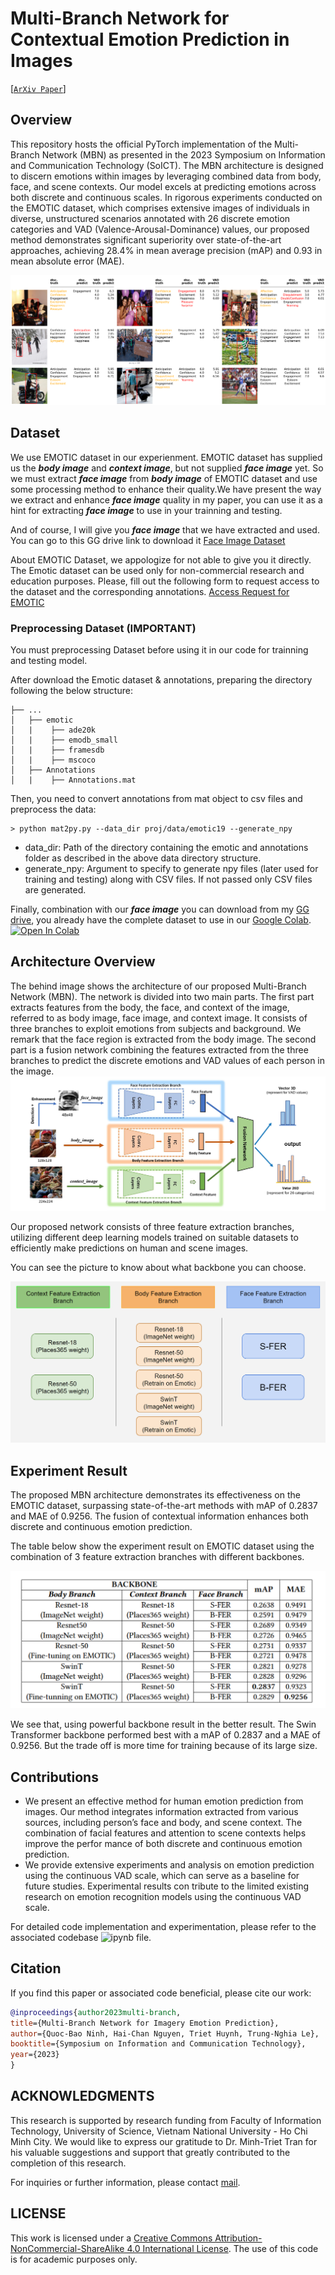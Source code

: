 # Multi-Branch Network for Contextual Emotion Prediction in Images

[[`ArXiv Paper`](https://arxiv.org/abs/2312.07500)]

## Overview
This repository hosts the official PyTorch implementation of the Multi-Branch Network (MBN) as presented in the 2023 Symposium on Information and Communication Technology (SoICT). The MBN architecture is designed to discern emotions within images by leveraging combined data from body, face, and scene contexts. Our model excels at predicting emotions across both discrete and continuous scales. In rigorous experiments conducted on the EMOTIC dataset, which comprises extensive images of individuals in diverse, unstructured scenarios annotated with 26 discrete emotion categories and VAD (Valence-Arousal-Dominance) values, our proposed method demonstrates significant superiority over state-of-the-art approaches, achieving 28.4% in mean average precision (mAP) and 0.93 in mean absolute error (MAE).

![Result](https://github.com/BaoNinh2808/Multi-Branch-Network-for-Imagery-Emotion-Prediction/blob/main/images/result.png)

## Dataset
We use EMOTIC dataset in our experienment. EMOTIC dataset has supplied us the ***body image*** and ***context image***, but not supplied ***face image*** yet. So we must extract ***face image*** from ***body image*** of EMOTIC dataset and use some processing method to enhance their quality.We have present the way we extract and enhance ***face image*** quality in my paper, you can use it as a hint for extracting ***face image*** to use in your trainning and testing. 

And of course, I will give you ***face image*** that we have extracted and used. You can go to this GG drive link to download it [Face Image Dataset](https://drive.google.com/drive/folders/1XvRbQG9W32xDP4olh53qvoAJWepVsrro?usp=sharing)

About EMOTIC Dataset, we appologize for not able to give you it directly. The Emotic dataset can be used only for non-commercial research and education purposes. Please, fill out the following form to request access to the dataset and the corresponding annotations.
[Access Request for EMOTIC](https://docs.google.com/forms/d/e/1FAIpQLScXwxhEZu7RpHwgiRqVfb09GzHSSyIm64hJQMgHSLm75ltsFQ/viewform) 

### Preprocessing Dataset (IMPORTANT) 
You must preprocessing Dataset before using it in our code for trainning and testing model.

After download the Emotic dataset & annotations, preparing the directory following the below structure:
```plaintext
├── ...
│   ├── emotic
│   |    ├── ade20k
│   |    ├── emodb_small
│   |    ├── framesdb
│   |    ├── mscoco 
│   ├── Annotations
│   |    ├── Annotations.mat
```

Then, you need to convert annotations from mat object to csv files and preprocess the data:
```plaintext
> python mat2py.py --data_dir proj/data/emotic19 --generate_npy
```
* data_dir: Path of the directory containing the emotic and annotations folder as described in the above data directory structure.
* generate_npy: Argument to specify to generate npy files (later used for training and testing) along with CSV files. If not passed only CSV files are generated.

Finally, combination with our ***face image*** you can download from my [GG drive](https://drive.google.com/drive/folders/1XvRbQG9W32xDP4olh53qvoAJWepVsrro?usp=sharing), you already have the complete dataset to use in our [Google Colab](https://colab.research.google.com/drive/1BDF0R2LfGzSnQMLvq0_x7pxztmumletN?usp=sharing). [![Open In Colab](https://colab.research.google.com/assets/colab-badge.svg)](https://colab.research.google.com/drive/1BDF0R2LfGzSnQMLvq0_x7pxztmumletN?usp=sharing)


## Architecture Overview
The behind image shows the architecture of our proposed Multi-Branch Network (MBN). The network is divided into two main parts. The first part extracts features from the body, the face, and context of the image, referred to as body image, face image, and context image. It consists of three branches to exploit emotions from subjects and background. We remark that the face region is extracted from the body image. The second part is a fusion network combining the features extracted from the three branches to predict the discrete emotions and VAD values of each person in the image.
![Architecture of our proposed Multi-Branch Network (MBN) for image emotion prediction](https://github.com/BaoNinh2808/Multi-Branch-Network-for-Imagery-Emotion-Prediction/blob/main/images/Proposed%20method.jpg)

Our proposed network consists of three feature extraction branches, utilizing different deep learning models trained on suitable datasets to efficiently make predictions on human and scene images.

You can see the picture to know about what backbone you can choose.

![backbones](https://github.com/BaoNinh2808/Multi-Branch-Network-for-Imagery-Emotion-Prediction/blob/main/images/model_options.png)

## Experiment Result
The proposed MBN architecture demonstrates its effectiveness on the EMOTIC dataset, surpassing state-of-the-art methods with mAP of 0.2837 and MAE of 0.9256. The fusion of contextual information enhances both discrete and continuous emotion prediction.

The table below show the experiment result on EMOTIC dataset using the combination of 3 feature extraction branches with different backbones.

![experiment result](https://github.com/BaoNinh2808/Multi-Branch-Network-for-Imagery-Emotion-Prediction/blob/main/images/experiment%20result.png)

We see that, using powerful backbone result in the better result. The Swin Transformer backbone performed best with a mAP of 0.2837 and a MAE of 0.9256. But the trade off is more time for training because of its large size.

## Contributions
- We present an effective method for human emotion prediction from images. Our method integrates information extracted from various sources, including person’s face and body, and scene context. The combination of facial features and attention to scene contexts helps improve the perfor mance of both discrete and continuous emotion prediction.
- We provide extensive experiments and analysis on emotion prediction using the continuous VAD scale, which can serve as a baseline for future studies. Experimental results con tribute to the limited existing research on emotion recognition models using the continuous VAD scale.

For detailed code implementation and experimentation, please refer to the associated codebase ![ipynb file](https://github.com/BaoNinh2808/Multi-Branch-Network-for-Imagery-Emotion-Prediction/blob/main/src/Multi-Branch%20Network%20for%20Imagery%20Emotion%20Prediction.ipynb).

## Citation
If you find this paper or associated code beneficial, please cite our work:

```bibtex
@inproceedings{author2023multi-branch,
title={Multi-Branch Network for Imagery Emotion Prediction},
author={Quoc-Bao Ninh, Hai-Chan Nguyen, Triet Huynh, Trung-Nghia Le},
booktitle={Symposium on Information and Communication Technology},
year={2023}
}
```

## ACKNOWLEDGMENTS

This research is supported by research funding from Faculty of Information Technology, University of Science, Vietnam National University - Ho Chi Minh City. We would like to express our gratitude to Dr. Minh-Triet Tran for his valuable suggestions and support that greatly contributed to the completion of this research.

For inquiries or further information, please contact [mail](mailto:ltnghia@fit.hcmus.edu.vn).

## LICENSE
This work is licensed under a [Creative Commons Attribution-NonCommercial-ShareAlike 4.0 International License](https://creativecommons.org/licenses/by-nc-sa/4.0/). The use of this code is for academic purposes only.
